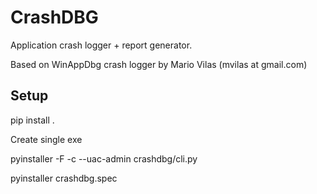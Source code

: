 # CrashDBG

Application crash logger + report generator. 

Based on WinAppDbg crash logger by Mario Vilas (mvilas at gmail.com)

## Setup

pip install .

Create single exe

pyinstaller -F -c --uac-admin crashdbg/cli.py 

pyinstaller crashdbg.spec